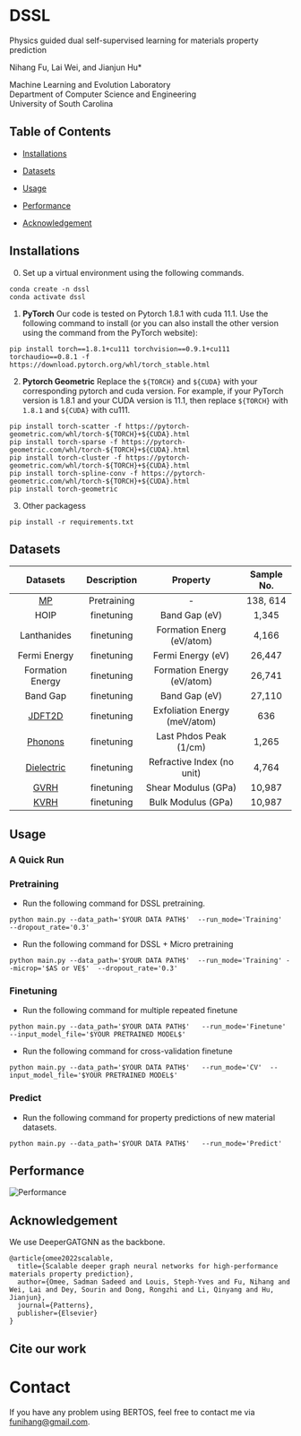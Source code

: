 # DSSL
Physics guided dual self-supervised learning for materials property prediction

Nihang Fu, Lai Wei, and Jianjun Hu* <br>

Machine Learning and Evolution Laboratory <br>
Department of Computer Science and Engineering <br>
University of South Carolina

## Table of Contents
- [Installations](#Installations)

- [Datasets](#Datasets)

- [Usage](#Usage)

- [Performance](#Performance)

- [Acknowledgement](#Acknowledgement)

## Installations

0. Set up a virtual environment using the following commands.
```
conda create -n dssl
conda activate dssl
```

1. **PyTorch**
Our code is tested on Pytorch 1.8.1 with cuda 11.1. Use the following command to install (or you can also install the other version using the command from the PyTorch website):
```
pip install torch==1.8.1+cu111 torchvision==0.9.1+cu111 torchaudio==0.8.1 -f https://download.pytorch.org/whl/torch_stable.html
```
 
2. **Pytorch Geometric**
Replace the `${TORCH}` and `${CUDA}` with your corresponding pytorch and cuda version. For example, if your PyTorch version is 1.8.1 and your CUDA version is 11.1, then replace `${TORCH}` with `1.8.1` and `${CUDA}` with cu111.
```
pip install torch-scatter -f https://pytorch-geometric.com/whl/torch-${TORCH}+${CUDA}.html
pip install torch-sparse -f https://pytorch-geometric.com/whl/torch-${TORCH}+${CUDA}.html
pip install torch-cluster -f https://pytorch-geometric.com/whl/torch-${TORCH}+${CUDA}.html
pip install torch-spline-conv -f https://pytorch-geometric.com/whl/torch-${TORCH}+${CUDA}.html
pip install torch-geometric
```

3. Other packagess
```
pip install -r requirements.txt
```  

## Datasets  
| Datasets  | Description | Property | Sample No.|
| :---: | :---: | :---: | :---: | 
|  [MP](https://next-gen.materialsproject.org/)  | Pretraining  | - | 138, 614|
|  HOIP  | finetuning  | Band Gap (eV) | 1,345|
|  Lanthanides  | finetuning  | Formation Energ (eV/atom) | 4,166 | 
|  Fermi Energy  | finetuning  | Fermi Energy (eV) | 26,447 |
|  Formation Energy  | finetuning  | Formation Energy (eV/atom) | 26,741 |
|  Band Gap  | finetuning  | Band Gap (eV) | 27,110 |
|  [JDFT2D](https://matbench.materialsproject.org/Benchmark%20Info/matbench_v0.1/)  | finetuning  | Exfoliation Energy (meV/atom) | 636 |
|  [Phonons](https://matbench.materialsproject.org/Benchmark%20Info/matbench_v0.1/)  | finetuning  | Last Phdos Peak (1/cm) | 1,265 |
|  [Dielectric](https://matbench.materialsproject.org/Benchmark%20Info/matbench_v0.1/)  | finetuning  | Refractive Index (no unit) | 4,764 |
|  [GVRH](https://matbench.materialsproject.org/Benchmark%20Info/matbench_v0.1/)  | finetuning  | Shear Modulus (GPa)  | 10,987 |
|  [KVRH](https://matbench.materialsproject.org/Benchmark%20Info/matbench_v0.1/)  | finetuning  | Bulk Modulus (GPa) | 10,987|

## Usage
### A Quick Run

### Pretraining
* Run the following command for DSSL pretraining.
```
python main.py --data_path='$YOUR DATA PATH$'  --run_mode='Training'  --dropout_rate='0.3'
```
* Run the following command for DSSL + Micro pretraining
```
python main.py --data_path='$YOUR DATA PATH$'  --run_mode='Training' --microp='$AS or VE$'  --dropout_rate='0.3'
```
### Finetuning
* Run the following command for multiple repeated finetune
```
python main.py --data_path='$YOUR DATA PATH$'   --run_mode='Finetune'  --input_model_file='$YOUR PRETRAINED MODEL$' 
```
* Run the following command for cross-validation finetune
```
python main.py --data_path='$YOUR DATA PATH$'   --run_mode='CV'  --input_model_file='$YOUR PRETRAINED MODEL$' 
```  
  
### Predict
* Run the following command for property predictions of new material datasets.
```
python main.py --data_path='$YOUR DATA PATH$'   --run_mode='Predict'  
```

## Performance
![Performance](performances.png)

## Acknowledgement
We use DeeperGATGNN as the backbone.
```
@article{omee2022scalable,
  title={Scalable deeper graph neural networks for high-performance materials property prediction},
  author={Omee, Sadman Sadeed and Louis, Steph-Yves and Fu, Nihang and Wei, Lai and Dey, Sourin and Dong, Rongzhi and Li, Qinyang and Hu, Jianjun},
  journal={Patterns},
  publisher={Elsevier}
}
```

## Cite our work


# Contact
If you have any problem using BERTOS, feel free to contact me via [funihang@gmail.com](mailto:funihang@gmail.com).

